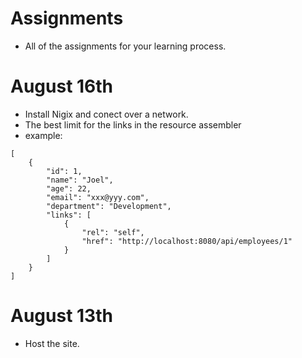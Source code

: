 # Assignments
* All of the assignments for your learning process.

# August 16th
* Install Nigix and conect over a network.
* The best limit for the links in the resource assembler
* example:
```
[
    {
        "id": 1,
        "name": "Joel",
        "age": 22,
        "email": "xxx@yyy.com",
        "department": "Development",
        "links": [
            {
                "rel": "self",
                "href": "http://localhost:8080/api/employees/1"
            }
        ]
    }
]
```

# August 13th
* Host the site.
